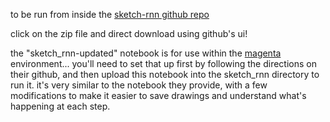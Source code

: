 to be run from inside the [sketch-rnn github repo](https://github.com/hardmaru/sketch-rnn)

click on the zip file and direct download using github's ui!

the "sketch_rnn-updated" notebook is for use within the [magenta](https://github.com/tensorflow/magenta/tree/master/magenta/models/sketch_rnn) environment... you'll need to set that up first by following the directions on their github, and then upload this notebook into the sketch_rnn directory to run it. it's very similar to the notebook they provide, with a few modifications to make it easier to save drawings and understand what's happening at each step. 
